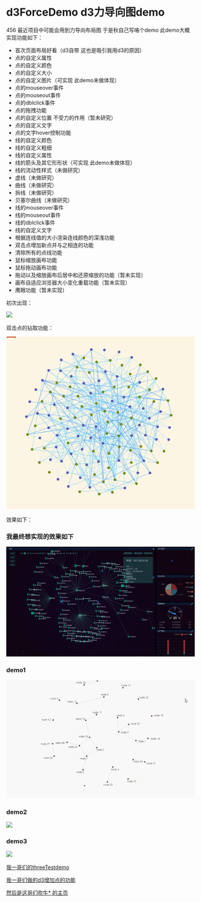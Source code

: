 # d3ForceDemo d3力导向图demo
456
最近项目中可能会用到力导向布局图 于是秋自己写咯个demo 此demo大概实现功能如下：
* 首次页面布局好看（d3自带 这也是吸引我用d3的原因）
* 点的自定义属性
* 点的自定义颜色
* 点的自定义大小
* 点的自定义图片（可实现 此demo未做体现）
* 点的mouseover事件
* 点的mouseout事件
* 点的dblclick事件
* 点的拖拽功能 
* 点的自定义位置 不受力的作用（暂未研究）
* 点的自定义文字
* 点的文字hover控制功能
* 线的自定义颜色
* 线的自定义粗细
* 线的自定义属性
* 线的箭头及其它形形状（可实现 此demo未做体现）
* 线的流动性样式（未做研究）
* 虚线（未做研究）
* 曲线（未做研究）
* 拆线（未做研究）
* 贝塞尔曲线（未做研究）
* 线的mouseover事件
* 线的mouseout事件
* 线的dblclick事件
* 线的自定义文字
* 根据连线值的大小渲染连线颜色的深浅功能
* 双击点增加新点并与之相连的功能
* 清除所有的点线功能
* 鼠标缩放画布功能
* 鼠标拖动画布功能
* 拖动以及缩放画布后居中和还原缩放的功能（暂未实现）
* 画布自适应浏览器大小变化重载功能（暂未实现）
* 鹰眼功能（暂未实现）

初次出现：


![](images/forceImg1.gif)


双击点的钻取功能：


![](images/forceImg2.gif)


效果如下：

 ### 我最终想实现的效果如下
 ![](img.png)
 
 ### demo1
 ![](img1.gif)
 
 ### demo2
 ![](img2.gif)
 
 ### demo3
 ![](img3.gif)

[我一哥们的threeTestdemo](https://doter1995.github.io/three/threeTest/)

[我一哥们做的d3增加点的功能](https://doter1995.github.io/d3/charts/force.html)

[然后是这哥们吹牛* 的主页](https://doter1995.github.io/)
